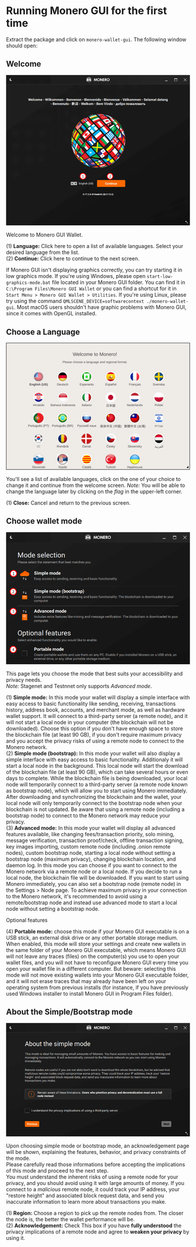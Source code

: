 # Running Monero GUI for the first time

Extract the package and click on `monero-wallet-gui`. The following window should open:

## Welcome
![Welcome](media/wizard_0-welcome.png)

Welcome to Monero GUI Wallet.

(1) **Language:** Click here to open a list of available languages. Select your desired language from the list.  
(2) **Continue:** Click here to continue to the next screen.  

If Monero GUI isn't displaying graphics correctly, you can try starting it in low graphics mode. If you're using Windows, please open `start-low-graphics-mode.bat` file located in your Monero GUI folder. You can find it in `C:\Program Files\Monero GUI Wallet` or you can find a shortcut for it in `Start Menu > Monero GUI Wallet > Utilities`. If you're using Linux, please try using the command `QMLSCENE_DEVICE=softwarecontext ./monero-wallet-gui`. Most macOS users shouldn't have graphic problems with Monero GUI, since it comes with OpenGL installed.

## Choose a Language
![Language](media/wizard_1-lang.png)

You'll see a list of available languages, click on the one of your choice to change it and continue from the welcome screen.
*Note:* You will be able to change the language later by clicking on the *flag* in the upper-left corner.

(1) **Close:** Cancel and return to the previous screen.

## Choose wallet mode
![mode](media/wizard_1_1-mode.png)

This page lets you choose the mode that best suits your accessibility and privacy needs.  
*Note:* Stagenet and Testnnet only supports *Advanced mode*.

(1) **Simple mode:** In this mode your wallet will display a simple interface with easy access to basic functionality like sending, receiving, transactions history, address book, accounts, and merchant mode, as well as hardware wallet support. It will connect to a third-party server (a remote node), and it will not start a local node in your computer (the blockchain will not be downloaded). Choose this option if you don't have enough space to store the blockchain file (at least 90 GB), if you don't require maximum privacy and you accept the privacy risks of using a remote node to connect to the Monero network.  
(2) **Simple mode (bootstrap):** In this mode your wallet will also display a simple interface with easy access to basic functionality. Additionaly it will start a local node in the background. This local node will start the download of the blockchain file (at least 90 GB), which can take several hours or even days to complete. While the blockchain file is being downloaded, your local node will temporarily connect to a third-party server (a remote node known as bootstrap node), which will allow you to start using Monero immediately. After downloading and synchronizing the blockchain and the wallet, your local node will only temporarily connect to the bootstrap node when your blockchain is not updated. Be aware that using a remote node (including a bootstrap node) to connect to the Monero network may reduce your privacy.  
(3) **Advanced mode:** In this mode your wallet will display all advanced features available, like changing fees/transaction priority, solo mining, message verification, transaction proof/check, offline transaction signing, key images importing, custom remote node (including .onion remote nodes), custom bootstrap node, starting a local node without setting a bootstrap node (maximum privacy), changing blockchain location, and daemon log. In this mode you can choose if you want to connect to the Monero network via a remote node or a local node. If you decide to run a local node, the blockchain file will be downloaded. If you want to start using Monero immediately, you can also set a bootstrap node (remote node) in the Settings > Node page. To achieve maximum privacy in your connection to the Monero network, it's recommended to avoid using a remote/bootstrap node and instead use advanced mode to start a local node without setting a bootstrap node.  

Optional features  

(4) **Portable mode:** choose this mode if your Monero GUI executable is on a USB stick, an external disk drive or any other portable storage medium. When enabled, this mode will store your settings and create new wallets in the same folder of your Monero GUI executable, which means Monero GUI will not leave any traces (files) on the computer(s) you use to open your wallet files, and you will not have to reconfigure Monero GUI every time you open your wallet file in a different computer. But beware: selecting this mode will not move existing wallets into your Monero GUI executable folder, and it will not erase traces that may already have been left on your operating system  from previous installs (for instance, if you have previously used Windows installer to install Monero GUI in Program Files folder).

## About the Simple/Bootstrap mode
![acknowledgement](media/wizard_1_2-warning.png)

Upon choosing simple mode or bootstrap mode, an acknowledgement page will be shown, explaining the features, behavior, and privacy constraints of the mode.  
Please carefully read those informations before accepting the implications of this mode and proceed to the next step.  
You must understand the inherent risks of using a remote node for your privacy, and you should avoid using it with large amounts of money. If you connect to a *malicious* remote node, it could track your IP address, your "restore height" and associated block request data, and send you inaccurate information to learn more about transactions you make.

(1) **Region:** Choose a region to pick up the remote nodes from. The closer the node is, the better the wallet performance will be.  
(2) **Acknowledgement:** Check This box if you have **fully understood** the privacy implications of a remote node and agree to **weaken your privacy** by using it.
